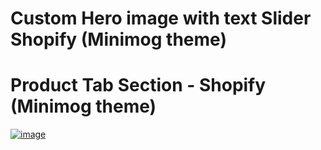 
# Custom Hero image with text Slider  Shopify (Minimog theme)

# Product Tab Section - Shopify (Minimog theme)
[<img src="https://i.ibb.co.com/4nYX7dqr/image.png" alt="image" border="0">](https://ibb.co.com/Txb7kLf3)


